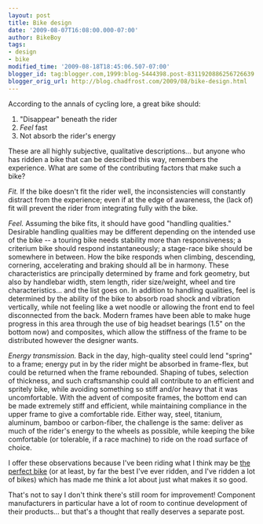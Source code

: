 ```yaml
---
layout: post
title: Bike design
date: '2009-08-07T16:08:00.000-07:00'
author: BikeBoy
tags:
- design
- bike
modified_time: '2009-08-18T18:45:06.507-07:00'
blogger_id: tag:blogger.com,1999:blog-5444398.post-8311920886256726639
blogger_orig_url: http://blog.chadfrost.com/2009/08/bike-design.html
---
```


According to the annals of cycling lore, a great bike should: 

1. "Disappear" beneath the rider 
2. _Feel_ fast 
3. Not absorb the rider's energy 

These are all highly subjective, qualitative descriptions... but anyone who 
has ridden a bike that can be described this way, remembers the experience. 
What are some of the contributing factors that make such a bike? 
<!--more-->

*Fit.* If the bike doesn't fit the rider 
well, the inconsistencies will constantly distract from the experience; even 
if at the edge of awareness, the (lack of) fit will prevent the rider from 
integrating fully with the bike. 

*Feel.* Assuming the bike fits, it 
should have good "handling qualities." Desirable handling qualities may be 
different depending on the intended use of the bike -- a touring bike needs 
stability more than responsiveness; a criterium bike should respond 
instantaneously; a stage-race bike should be somewhere in between. How the 
bike responds when climbing, descending, cornering, accelerating and braking 
should all be in harmony. These characteristics are principally determined by 
frame and fork geometry, but also by handlebar width, stem length, rider 
size/weight, wheel and tire characteristics... and the list goes on. In 
addition to handling qualities, feel is determined by the ability of the bike 
to absorb road shock and vibration vertically, while not feeling like a wet 
noodle or allowing the front end to feel disconnected from the back. Modern 
frames have been able to make huge progress in this area through the use of 
big headset bearings (1.5" on the bottom now)  and composites, which allow the 
stiffness of the frame to be distributed however the designer wants. 

*Energy transmission.* Back in the day, 
high-quality steel could lend "spring" to a frame; energy put in by the rider 
might be absorbed in frame-flex, but could be returned when the frame 
rebounded. Shaping of tubes, selection of thickness, and such craftsmanship 
could all contribute to an efficient and spritely bike, while avoiding 
something so stiff and/or heavy that it was uncomfortable. With the advent of 
composite frames, the bottom end can be made extremely stiff and efficient, 
while maintaining compliance in the upper frame to give a comfortable ride. 
Either way, steel, titanium, aluminum, bamboo or carbon-fiber, the challenge 
is the same: deliver as much of the rider's energy to the wheels as possible, 
while keeping the bike comfortable (or tolerable, if a race machine) to ride 
on the road surface of choice. 

I offer these observations because I've been riding what I think may be [the 
perfect bike](http://chad-o-matic.blogspot.com/2009/08/perfect-bike.html) (or 
at least, by far the best I've ever ridden, and I've ridden a lot of bikes) 
which has made me think a lot about just what makes it so good. 

That's not to say I don't think there's still room for improvement!  Component 
manufacturers in particular have a lot of room to continue development of 
their products... but that's a thought that really deserves a separate post. 

